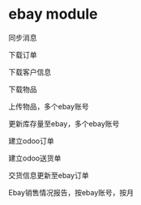 ebay module
==========
同步消息

下载订单

下载客户信息

下载物品

上传物品，多个ebay账号

更新库存量至ebay，多个ebay账号

建立odoo订单

建立odoo送货单

交货信息更新至ebay订单

Ebay销售情况报告，按ebay账号，按月
